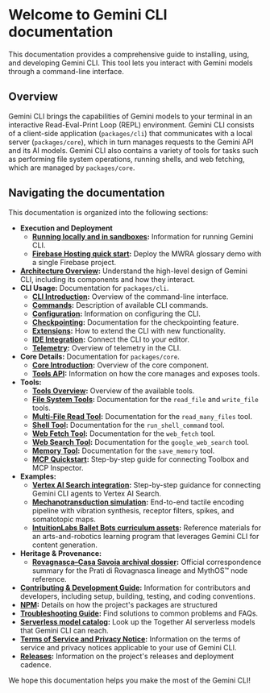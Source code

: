 # Welcome to Gemini CLI documentation

This documentation provides a comprehensive guide to installing, using, and developing Gemini CLI. This tool lets you interact with Gemini models through a command-line interface.

## Overview

Gemini CLI brings the capabilities of Gemini models to your terminal in an interactive Read-Eval-Print Loop (REPL) environment. Gemini CLI consists of a client-side application (`packages/cli`) that communicates with a local server (`packages/core`), which in turn manages requests to the Gemini API and its AI models. Gemini CLI also contains a variety of tools for tasks such as performing file system operations, running shells, and web fetching, which are managed by `packages/core`.

## Navigating the documentation

This documentation is organized into the following sections:

- **Execution and Deployment**
  - **[Running locally and in sandboxes](./deployment.md):** Information for running Gemini CLI.
  - **[Firebase Hosting quick start](./firebase-hosting.md):** Deploy the MWRA glossary demo with a single Firebase project.
- **[Architecture Overview](./architecture.md):** Understand the high-level design of Gemini CLI, including its components and how they interact.
- **CLI Usage:** Documentation for `packages/cli`.
  - **[CLI Introduction](./cli/index.md):** Overview of the command-line interface.
  - **[Commands](./cli/commands.md):** Description of available CLI commands.
  - **[Configuration](./cli/configuration.md):** Information on configuring the CLI.
  - **[Checkpointing](./checkpointing.md):** Documentation for the checkpointing feature.
  - **[Extensions](./extension.md):** How to extend the CLI with new functionality.
  - **[IDE Integration](./ide-integration.md):** Connect the CLI to your editor.
  - **[Telemetry](./telemetry.md):** Overview of telemetry in the CLI.
- **Core Details:** Documentation for `packages/core`.
  - **[Core Introduction](./core/index.md):** Overview of the core component.
  - **[Tools API](./core/tools-api.md):** Information on how the core manages and exposes tools.
- **Tools:**
  - **[Tools Overview](./tools/index.md):** Overview of the available tools.
  - **[File System Tools](./tools/file-system.md):** Documentation for the `read_file` and `write_file` tools.
  - **[Multi-File Read Tool](./tools/multi-file.md):** Documentation for the `read_many_files` tool.
  - **[Shell Tool](./tools/shell.md):** Documentation for the `run_shell_command` tool.
  - **[Web Fetch Tool](./tools/web-fetch.md):** Documentation for the `web_fetch` tool.
  - **[Web Search Tool](./tools/web-search.md):** Documentation for the `google_web_search` tool.
  - **[Memory Tool](./tools/memory.md):** Documentation for the `save_memory` tool.
  - **[MCP Quickstart](./tools/mcp-quickstart.md):** Step-by-step guide for connecting Toolbox and MCP Inspector.
- **Examples:**
  - **[Vertex AI Search integration](./examples/vertex-ai-search.md):** Step-by-step guidance for connecting Gemini CLI agents to Vertex AI Search.
  - **[Mechanotransduction simulation](./examples/mechanotransduction-simulation.md):** End-to-end tactile encoding pipeline with vibration synthesis, receptor filters, spikes, and somatotopic maps.
  - **[IntuitionLabs Ballet Bots curriculum assets](./intuitionlabs/README.md):** Reference materials for an arts-and-robotics learning program that leverages Gemini CLI for content generation.
- **Heritage & Provenance:**
  - **[Rovagnasca–Casa Savoia archival dossier](./provenance/rovagnasca-casa-savoia.md):** Official correspondence summary for the Prati di Rovagnasca lineage and MythOS™ node reference.
- **[Contributing & Development Guide](../CONTRIBUTING.md):** Information for contributors and developers, including setup, building, testing, and coding conventions.
- **[NPM](./npm.md):** Details on how the project's packages are structured
- **[Troubleshooting Guide](./troubleshooting.md):** Find solutions to common problems and FAQs.
- **[Serverless model catalog](./serverless-models.md):** Look up the Together AI serverless models that Gemini CLI can reach.
- **[Terms of Service and Privacy Notice](./tos-privacy.md):** Information on the terms of service and privacy notices applicable to your use of Gemini CLI.
- **[Releases](./releases.md):** Information on the project's releases and deployment cadence.

We hope this documentation helps you make the most of the Gemini CLI!
